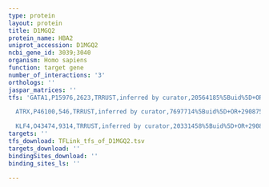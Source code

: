 ```yaml
---
type: protein
layout: protein
title: D1MGQ2
protein_name: HBA2
uniprot_accession: D1MGQ2
ncbi_gene_id: 3039;3040
organism: Homo sapiens
function: target gene
number_of_interactions: '3'
orthologs: ''
jaspar_matrices: ''
tfs: 'GATA1,P15976,2623,TRRUST,inferred by curator,20564185%5Buid%5D+OR+29087512%5Buid%5D+OR+12609092%5Buid%5D,Yes

  ATRX,P46100,546,TRRUST,inferred by curator,7697714%5Buid%5D+OR+29087512%5Buid%5D,Yes

  KLF4,O43474,9314,TRRUST,inferred by curator,20331458%5Buid%5D+OR+29087512%5Buid%5D,Yes'
targets: ''
tfs_download: TFLink_tfs_of_D1MGQ2.tsv
targets_download: ''
bindingSites_download: ''
binding_sites_ls: ''

---
```

